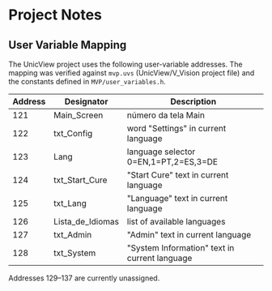 # Project Notes

## User Variable Mapping

The UnicView project uses the following user-variable addresses. The mapping was verified against `mvp.uvs` (UnicView/V_Vision project file) and the constants defined in `MVP/user_variables.h`.

| Address | Designator        | Description |
|---------|-------------------|-------------|
| 121 | Main_Screen | número da tela Main |
| 122 | txt_Config | word "Settings" in current language |
| 123 | Lang | language selector 0=EN,1=PT,2=ES,3=DE |
| 124 | txt_Start_Cure | "Start Cure" text in current language |
| 125 | txt_Lang | "Language" text in current language |
| 126 | Lista_de_Idiomas | list of available languages |
| 127 | txt_Admin | "Admin" text in current language |
| 128 | txt_System | "System Information" text in current language |

Addresses 129–137 are currently unassigned.
